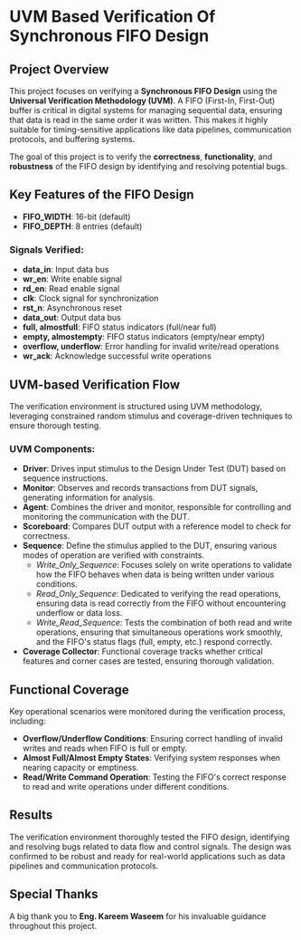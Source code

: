 # UVM Based Verification Of Synchronous FIFO Design

## Project Overview
This project focuses on verifying a **Synchronous FIFO Design** using the **Universal Verification Methodology (UVM)**. A FIFO (First-In, First-Out) buffer is critical in digital systems for managing sequential data, ensuring that data is read in the same order it was written. This makes it highly suitable for timing-sensitive applications like data pipelines, communication protocols, and buffering systems.

The goal of this project is to verify the **correctness**, **functionality**, and **robustness** of the FIFO design by identifying and resolving potential bugs.

## Key Features of the FIFO Design

- **FIFO_WIDTH**: 16-bit (default)
- **FIFO_DEPTH**: 8 entries (default)

### Signals Verified:
- **data_in**: Input data bus
- **wr_en**: Write enable signal
- **rd_en**: Read enable signal
- **clk**: Clock signal for synchronization
- **rst_n**: Asynchronous reset
- **data_out**: Output data bus
- **full, almostfull**: FIFO status indicators (full/near full)
- **empty, almostempty**: FIFO status indicators (empty/near empty)
- **overflow, underflow**: Error handling for invalid write/read operations
- **wr_ack**: Acknowledge successful write operations

## UVM-based Verification Flow
The verification environment is structured using UVM methodology, leveraging constrained random stimulus and coverage-driven techniques to ensure thorough testing.

### UVM Components:
- **Driver**: Drives input stimulus to the Design Under Test (DUT) based on sequence instructions.
- **Monitor**: Observes and records transactions from DUT signals, generating information for analysis.
- **Agent**: Combines the driver and monitor, responsible for controlling and monitoring the communication with the DUT.
- **Scoreboard**: Compares DUT output with a reference model to check for correctness.
- **Sequence**: Define the stimulus applied to the DUT, ensuring various modes of operation are verified with constraints.
  - *Write_Only_Sequence*: Focuses solely on write operations to validate how the FIFO behaves when data is being written under various conditions.
  - *Read_Only_Sequence*: Dedicated to verifying the read operations, ensuring data is read correctly from the FIFO without encountering underflow or data loss.
  - *Write_Read_Sequence*: Tests the combination of both read and write operations, ensuring that simultaneous operations work smoothly, and the FIFO's status flags (full, empty, etc.) respond correctly.
- **Coverage Collector**: Functional coverage tracks whether critical features and corner cases are tested, ensuring thorough validation.

## Functional Coverage
Key operational scenarios were monitored during the verification process, including:

- **Overflow/Underflow Conditions**: Ensuring correct handling of invalid writes and reads when FIFO is full or empty.
- **Almost Full/Almost Empty States**: Verifying system responses when nearing capacity or emptiness.
- **Read/Write Command Operation**: Testing the FIFO's correct response to read and write operations under different conditions.

## Results
The verification environment thoroughly tested the FIFO design, identifying and resolving bugs related to data flow and control signals. The design was confirmed to be robust and ready for real-world applications such as data pipelines and communication protocols.

## Special Thanks
A big thank you to **Eng. Kareem Waseem** for his invaluable guidance throughout this project.
